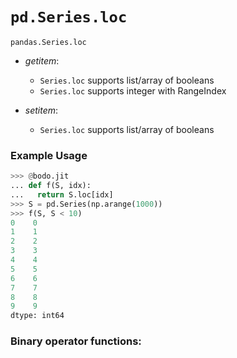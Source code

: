 # `pd.Series.loc`

`pandas.Series.loc`

- *getitem*:

  - `Series.loc` supports list/array of booleans
  - `Series.loc` supports integer with RangeIndex

- *setitem*:

  - `Series.loc` supports list/array of booleans

### Example Usage

```py
>>> @bodo.jit
... def f(S, idx):
...   return S.loc[idx]
>>> S = pd.Series(np.arange(1000))
>>> f(S, S < 10)
0    0
1    1
2    2
3    3
4    4
5    5
6    6
7    7
8    8
9    9
dtype: int64
```

### Binary operator functions:

